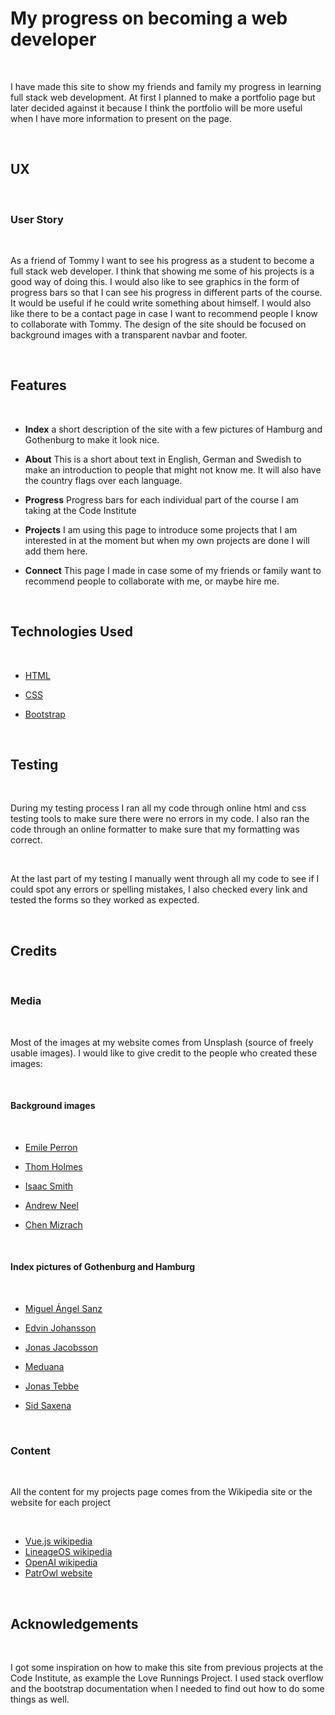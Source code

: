 # My progress on becoming a web developer

<br/>

I have made this site to show my friends and family my progress in learning full stack web development. At first I planned to make a portfolio page but later decided against it because I think the portfolio will be more useful when I have more information to present on the page.

<br/>

## UX

<br/>

### User Story

<br/>

As a friend of Tommy I want to see his progress as a student to become a full stack web developer. I think that showing me some of his projects is a good way of doing this.
I would also like to see graphics in the form of progress bars so that I can see his progress in different parts of the course. It would be useful if he could write something about himself. I would also like there to be a contact page in case I want to recommend people I know to collaborate with Tommy. The design of the site should be focused on background images with a transparent navbar and footer.

<br/>

## Features

<br/>

* **Index** a short description of the site with a few pictures of Hamburg and Gothenburg to make it look nice.

* **About** This is a short about text in English, German and Swedish to make an introduction to people that might not know me. It will also have the country flags over each language.

* **Progress** Progress bars for each individual part of the course I am taking at the Code Institute

* **Projects** I am using this page to introduce some projects that I am interested in at the moment but when my own projects are done I will add them here.

* **Connect** This page I made in case some of my friends or family want to recommend people to collaborate with me, or maybe hire me.

<br/>

## Technologies Used

<br/>

* [HTML](https://en.wikipedia.org/wiki/HTML)

* [CSS](https://en.wikipedia.org/wiki/CSS)

* [Bootstrap](https://en.wikipedia.org/wiki/Bootstrap_(front-end_framework))

<br/>

## Testing

<br/>

During my testing process I ran all my code through online html and css testing tools to make sure there were no errors in my code. I also ran the code through an online formatter to make sure that my formatting was correct.

<br/>

At the last part of my testing I manually went through all my code to see if I could spot any errors or spelling mistakes, I also checked every link and tested the forms so they worked as expected.

<br/>

## Credits

<br/>

### Media

<br/>

Most of the images at my website comes from Unsplash (source of freely usable images). I would like to give credit to the people who created these images:

<br/>

#### Background images

<br/>

* [Emile Perron](https://unsplash.com/photos/xrVDYZRGdw4)

* [Thom Holmes](https://unsplash.com/photos/RbR3kf9M4F8)

* [Isaac Smith](https://unsplash.com/photos/6EnTPvPPL6I)

* [Andrew Neel](https://unsplash.com/photos/cckf4TsHAuw)

* [Chen Mizrach](https://unsplash.com/photos/1NTOQHBRegA)

<br/>

#### Index pictures of Gothenburg and Hamburg

<br/>

* [Miguel Ángel Sanz](https://unsplash.com/photos/6f5cTP2T28U)

* [Edvin Johansson](https://unsplash.com/photos/Mmjkm_ueuDM)

* [Jonas Jacobsson](https://unsplash.com/photos/20qv9cTILhU)

* [Meduana](https://unsplash.com/photos/PdnseHuDFZU)

* [Jonas Tebbe](https://unsplash.com/photos/j22K61_1peg)

* [Sid Saxena](https://unsplash.com/photos/NCVQKpU1xH4)

<br/>

### Content

<br/>

All the content for my projects page comes from the Wikipedia site or the website for each project

<br/>

* [Vue.js wikipedia](https://en.wikipedia.org/wiki/Vue.js)
* [LineageOS wikipedia](https://en.wikipedia.org/wiki/LineageOS)
* [OpenAI wikipedia](https://en.wikipedia.org/wiki/OpenAI)
* [PatrOwl website](https://www.patrowl.io/)

<br/>

## Acknowledgements

<br/>

I got some inspiration on how to make this site from previous projects at the Code Institute, as example the Love Runnings Project. I used stack overflow and the bootstrap documentation when I needed to find out how to do some things as well.
